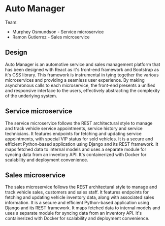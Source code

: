 # Auto Manager

Team:

* Murphey Osmundson - Service microservice
* Ramon Gutierrez - Sales microservice

## Design
Auto Manager is an automotive service and sales management platform that has been designed with React as it's front-end framework and Bootstrap as it's CSS library. This framework is instrumental in tying together the various microservices and providing a seamless user experience. By making asynchronous calls to each microservice, the front-end presents a unified and responsive interface to the users, effectively abstracting the complexity of the underlying system.

## Service microservice

The service microservice follows the REST architectural style to manage and track vehicle service appointments, service history and service technicians. It features endpoints for fetching and updating service appointments, with special VIP status for sold vehicles. It is a secure and efficient Python-based application using Django and its REST framework. It maps fetched data to internal models and uses a separate module for syncing data from an inventory API. It's containerized with Docker for scalability and deployment convenience. 

## Sales microservice

The sales microservice follows the REST architectural style to manage and track vehicle sales, customers and sales staff. It features endpoints for fetching and updating vehicle inventory data, along with associated sales information. It is a secure and efficient Python-based application using Django and its REST framework. It maps fetched data to internal models and uses a separate module for syncing data from an inventory API. It's containerized with Docker for scalability and deployment convenience. 

